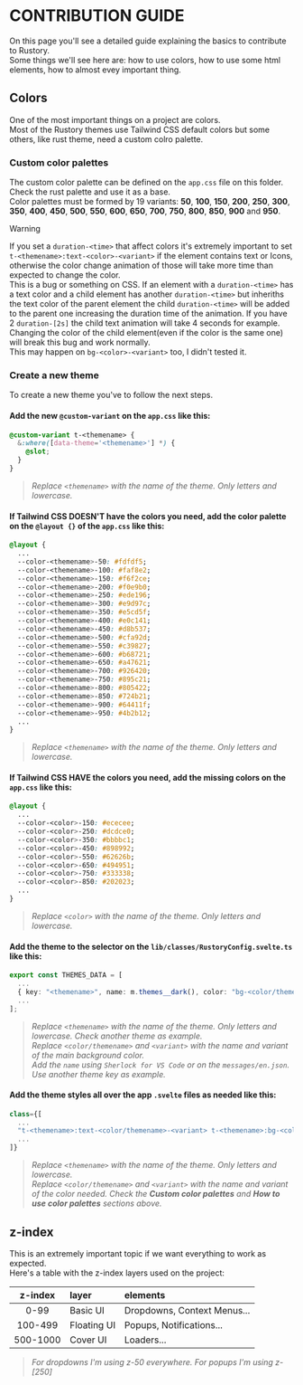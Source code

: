 # CONTRIBUTION GUIDE

On this page you'll see a detailed guide explaining the basics to contribute to Rustory.  
Some things we'll see here are: how to use colors, how to use some html elements, how to almost evey important thing.

## Colors

One of the most important things on a project are colors.  
Most of the Rustory themes use Tailwind CSS default colors but some others, like rust theme, need a custom colro palette.

### Custom color palettes

The custom color palette can be defined on the `app.css` file on this folder. Check the rust palette and use it as a base.  
Color palettes must be formed by 19 variants: **50**, **100**, **150**, **200**, **250**, **300**, **350**, **400**, **450**, **500**, **550**, **600**, **650**, **700**, **750**, **800**, **850**, **900** and **950**.

> [!WARNING]
> If you set a `duration-<time>` that affect colors it's extremely important to set `t-<themename>:text-<color>-<variant>` if the element contains text or Icons, otherwise the color change animation of those will take more time than expected to change the color.  
> This is a bug or something on CSS. If an element with a `duration-<time>` has a text color and a child element has another `duration-<time>` but inheriths the text color of the parent element the child `duration-<time>` will be added to the parent one increasing the duration time of the animation. If you have 2 `duration-[2s]` the child text animation will take 4 seconds for example.  
> Changing the color of the child element(even if the color is the same one) will break this bug and work normally.  
> This may happen on `bg-<color>-<variant>` too, I didn't tested it.

### Create a new theme

To create a new theme you've to follow the next steps.

#### Add the new `@custom-variant` on the `app.css` like this:

```css
@custom-variant t-<themename> {
  &:where([data-theme='<themename>'] *) {
    @slot;
  }
}
```

> _Replace `<themename>` with the name of the theme. Only letters and lowercase._

#### If Tailwind CSS DOESN'T have the colors you need, add the color palette on the `@layout {}` of the `app.css` like this:

```css
@layout {
  ...
  --color-<themename>-50: #fdfdf5;
  --color-<themename>-100: #faf8e2;
  --color-<themename>-150: #f6f2ce;
  --color-<themename>-200: #f0e9b0;
  --color-<themename>-250: #ede196;
  --color-<themename>-300: #e9d97c;
  --color-<themename>-350: #e5cd5f;
  --color-<themename>-400: #e0c141;
  --color-<themename>-450: #d8b537;
  --color-<themename>-500: #cfa92d;
  --color-<themename>-550: #c39827;
  --color-<themename>-600: #b68721;
  --color-<themename>-650: #a47621;
  --color-<themename>-700: #926420;
  --color-<themename>-750: #895c21;
  --color-<themename>-800: #805422;
  --color-<themename>-850: #724b21;
  --color-<themename>-900: #64411f;
  --color-<themename>-950: #4b2b12;
  ...
}
```

> _Replace `<themename>` with the name of the theme. Only letters and lowercase._

#### If Tailwind CSS HAVE the colors you need, add the missing colors on the `app.css` like this:

```css
@layout {
  ...
  --color-<color>-150: #ececee;
  --color-<color>-250: #dcdce0;
  --color-<color>-350: #bbbbc1;
  --color-<color>-450: #898992;
  --color-<color>-550: #62626b;
  --color-<color>-650: #494951;
  --color-<color>-750: #333338;
  --color-<color>-850: #202023;
  ...
}
```

> _Replace `<color>` with the name of the theme. Only letters and lowercase._

#### Add the theme to the selector on the `lib/classes/RustoryConfig.svelte.ts` like this:

```ts
export const THEMES_DATA = [
  ...
  { key: "<themename>", name: m.themes__dark(), color: "bg-<color/themename>-<variant>" },,
  ...
];
```

> _Replace `<themename>` with the name of the theme. Only letters and lowercase. Check another theme as example._  
> _Replace `<color/themename>` and `<variant>` with the name and variant of the main background color._  
> _Add the `name` using `Sherlock for VS Code` or on the `messages/en.json`. Use another theme key as example._

#### Add the theme styles all over the app `.svelte` files as needed like this:

```ts
class={[
  ...
  "t-<themename>:text-<color/themename>-<variant> t-<themename>:bg-<color/themename>-<variant> t-<themename>:border-<color/themename>-<variant> ...",
  ...
]}
```

> _Replace `<themename>` with the name of the theme. Only letters and lowercase._  
> _Replace `<color/themename>` and `<variant>` with the name and variant of the color needed. Check the **Custom color palettes** and **How to use color palettes** sections above._

## z-index

This is an extremely important topic if we want everything to work as expected.  
Here's a table with the z-index layers used on the project:

| z-index  | layer       | elements                    |
| :------: | :---------- | :-------------------------- |
|   0-99   | Basic UI    | Dropdowns, Context Menus... |
| 100-499  | Floating UI | Popups, Notifications...    |
| 500-1000 | Cover UI    | Loaders...                  |

> _For dropdowns I'm using z-50 everywhere. For popups I'm using z-[250]_
